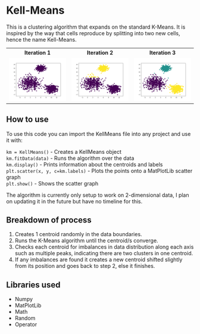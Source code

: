 # Kell-Means
This is a clustering algorithm that expands on the standard K-Means. It is inspired by the way that cells reproduce by
splitting into two new cells, hence the name Kell-Means.
<table>
    <tr>
        <th>Iteration 1</th>
        <th>Iteration 2</th>
        <th>Iteration 3</th>
    </tr>
    <tr>
        <td><img src="images/1.png" alt="drawing" width="100%"/></td>
        <td><img src="images/2.png" alt="drawing" width="100%"/></td>
        <td><img src="images/3.png" alt="drawing" width="100%"/></td>
    </tr>
</table>

## How to use
To use this code you can import the KellMeans file into any project and use it with:

`km = KellMeans()` - Creates a KellMeans object<br>
`km.fitData(data)` - Runs the algorithm over the data<br>
`km.display()` - Prints information about the centroids and labels<br>
`plt.scatter(x, y, c=km.labels)` - Plots the points onto a MatPlotLib scatter graph<br>
`plt.show()` - Shows the scatter graph<br>

The algorithm is currently only setup to work on 2-dimensional data, I plan on updating it in the future but have no
timeline for this.

## Breakdown of process
1. Creates 1 centroid randomly in the data boundaries.
2. Runs the K-Means algorithm until the centroid/s converge.
3. Checks each centroid for imbalances in data distribution along each axis such as multiple peaks, indicating there are two clusters in one centroid.
4. If any imbalances are found it creates a new centroid shifted slightly from its position and goes back to step 2, else it finishes.

## Libraries used
- Numpy
- MatPlotLib
- Math
- Random
- Operator
